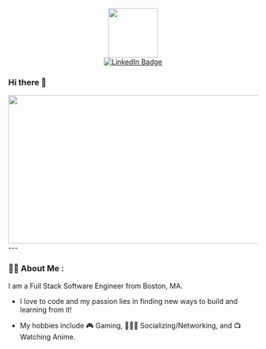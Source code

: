 <div id="header" align="center">
  <img src="https://media.giphy.com/media/v1.Y2lkPTc5MGI3NjExajJuejIzZ2RlM3hkYWUzM2RvaHVwMzZydjM5OHF4Z3ZoaHZobTI3eiZlcD12MV9pbnRlcm5hbF9naWZfYnlfaWQmY3Q9Zw/2IudUHdI075HL02Pkk/giphy.gif" width="100"/>
  <div id="badges">
    <a href="https://www.linkedin.com/in/kevinhuang147/">
      <img src="https://img.shields.io/badge/LinkedIn-blue?logo=linkedin&logoColor=white&style=for-the-badge" alt="LinkedIn Badge">
    </a>
  </div>

</div>


### Hi there 👋

<div id="middle" align="center">
  <img src="https://cdn.discordapp.com/attachments/1117948168353628201/1123690752380244131/banner.png" width="600" height="300"/>
</div>
---


### 👨‍💻 About Me :

I am a Full Stack Software Engineer from Boston, MA.

- I love to code and my passion lies in finding new ways to build and learning from it!

- My hobbies include 🎮 Gaming, 🧑‍🤝‍🧑 Socializing/Networking, and 📺 Watching Anime.
